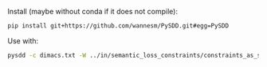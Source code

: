 Install (maybe without conda if it does not compile):
```bash
pip install git+https://github.com/wannesm/PySDD.git#egg=PySDD
```

Use with:
```bash
pysdd -c dimacs.txt -W ../in/semantic_loss_constraints/constraints_as_sdd/pipes.sdd -W ../in/semantic_loss_constraints/constraints_as_vtree/pipes.vtree
```